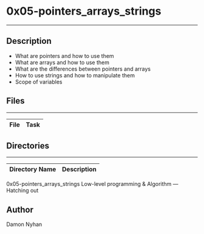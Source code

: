 # 0x05-pointers_arrays_strings
---
## Description
* What are pointers and how to use them
* What are arrays and how to use them
* What are the differences between pointers and arrays
* How to use strings and how to manipulate them
* Scope of variables
## Files
---
File|Task
---|---



## Directories
---
Directory Name | Description
---|---
0x05-pointers_arrays_strings Low-level programming & Algorithm ― Hatching out



## Author
Damon Nyhan